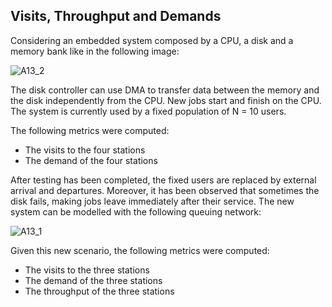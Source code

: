 ## Visits, Throughput and Demands

Considering an embedded system composed by a CPU, a disk and a memory bank like in the following image:

![A13_2](https://github.com/user-attachments/assets/ec9c7248-51e8-4e69-8b12-1b49c2250059)
 
The disk controller can use DMA to transfer data between the memory and the disk independently from the CPU. New jobs start and finish on the CPU. 
The system is currently used by a fixed population of N = 10 users.

The following metrics were computed:
- The visits to the four stations
- The demand of the four stations

After testing has been completed, the fixed users are replaced by external arrival and departures. 
Moreover, it has been observed that sometimes the disk fails, making jobs leave immediately after their service. 
The new system can be modelled with the following queuing network:

![A13_1](https://github.com/user-attachments/assets/77e1043d-cb43-4607-8359-df5d0b777847)

Given this new scenario, the following metrics were computed:
- The visits to the three stations
- The demand of the three stations
- The throughput of the three stations

